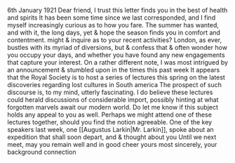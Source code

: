 
6th January 1921
Dear friend,
I trust this letter finds you in the best of health and spirits It has been some time since we last corresponded, and I find myself increasingly curious as to how you fare. The summer has wanted, and with it, the long days, yet & hope the season finds you in comfort and contentment.
might & inquire as to your recent activities? London, as ever, bustles with its myriad of diversions, but & confess that & often wonder how you occupy your days, and whether you have found any new engagements that capture your interest. On a rather different note, I was most intrigued by an announcement & stumbled upon in the times this past week It appears that the Royal Society is to host a series of lectures this spring on the latest discoveries regarding lost cultures in South america The prospect of such discourse is, to my mind, utterly fascinating. I do believe these lectures could herald discussions of considerable import, possibly hinting at what forgotten marvels await our modern world.
Do let me know if this subject holds any appeal to you as well. Perhaps we might attend one of these lectures together, should you find the notion agreeable. One of the key speakers last week, one [[Augustus Larkin|Mr. Larkin]], spoke about an expedition that shall soon depart, and & thought about you
Until we next meet, may you remain well and in good cheer yours most sincerely,
your background connection